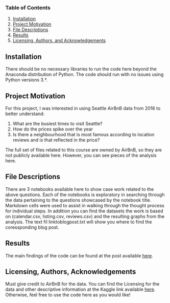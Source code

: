 
### Table of Contents

1. [Installation](#installation)
2. [Project Motivation](#motivation)
3. [File Descriptions](#files)
4. [Results](#results)
5. [Licensing, Authors, and Acknowledgements](#licensing)

## Installation <a name="installation"></a>

There should be no necessary libraries to run the code here beyond the Anaconda distribution of Python.  The code should run with no issues using Python versions 3.*.

## Project Motivation<a name="motivation"></a>

For this project, I was interested in using Seattle AirBnB data from 2016 to better understand:

1. What are the busiest times to visit Seattle?
2. How do the prices spike over the year
3. Is there a neighbourhood that is most famous according to location reviews and is that reflected in the price?

The full set of files related to this course are owned by AirBnB, so they are not publicly available here.  However, you can see pieces of the analysis here.


## File Descriptions <a name="files"></a>

There are 3 notebooks available here to show case work related to the above questions.  Each of the notebooks is exploratory in searching through the data pertaining to the questions showcased by the notebook title.  Markdown cells were used to assist in walking through the thought process for individual steps.
In addition you can find the datasets the work is based on (calendar.csv, listing.csv, reviews.csv) and the resulting graphs from the analysis.
The text fil linktoblogpost.txt will show you where to find the coressponding blog post.

## Results<a name="results"></a>

The main findings of the code can be found at the post available [here](https://medium.com/@josh_2774/how-do-you-become-a-developer-5ef1c1c68711).

## Licensing, Authors, Acknowledgements<a name="licensing"></a>

Must give credit to AirBnB for the data.  You can find the Licensing for the data and other descriptive information at the Kaggle link available [here](https://www.kaggle.com/datasets/airbnb/seattle?resource=download).  Otherwise, feel free to use the code here as you would like! 

